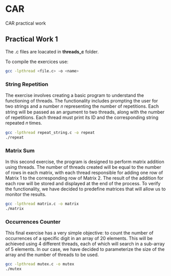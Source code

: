 # CAR
CAR practical work

## Practical Work 1

The .c files are loacated in **threads_c** folder.

To compile the exercices use:

```bash
gcc -lpthread <file.c> -o <name> 
```

### String Repetition
The exercise involves creating a basic program to understand the functioning of threads. The functionality includes prompting the user for two strings and a number 𝑛 representing the number of repetitions. Each string will be passed as an argument to two threads, along with the number of repetitions. Each thread must print its ID and the corresponding string repeated 𝑛 times.

```bash
gcc -lpthread repeat_string.c -o repeat
./repeat 
```

### Matrix Sum

In this second exercise, the program is designed to perform matrix addition using threads. The number of threads created will be equal to the number of rows in each matrix, with each thread responsible for adding one row of Matrix 1 to the corresponding row of Matrix 2. The result of the addition for each row will be stored and displayed at the end of the process. To verify the functionality, we have decided to predefine matrices that will allow us to monitor the results.

```bash
gcc -lpthread matrix.c -o matrix
./matrix 
```

### Occurrences Counter
This final exercise has a very simple objective: to count the number of occurrences of a specific digit in an array of 20 elements. This will be achieved using 4 different threads, each of which will search in a sub-array of 5 elements. In our case, we have decided to parameterize the size of the array and the number of threads to be used.

```bash
gcc -lpthread mutex.c -o mutex
./mutex 
```
